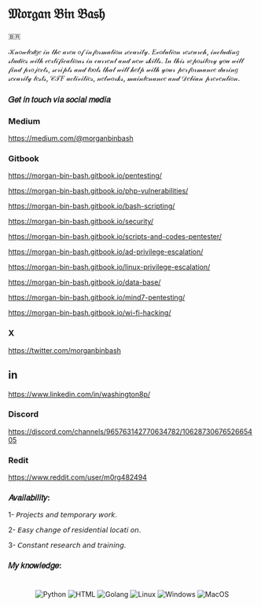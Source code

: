 # 𝔐𝔬𝔯𝔤𝔞𝔫 𝔅𝔦𝔫 𝔅𝔞𝔰𝔥
🇧🇷

𝒦𝓃𝑜𝓌𝓁𝑒𝒹𝑔𝑒 𝒾𝓃 𝓉𝒽𝑒 𝒶𝓇𝑒𝒶 𝑜𝒻 𝒾𝓃𝒻𝑜𝓇𝓂𝒶𝓉𝒾𝑜𝓃 𝓈𝑒𝒸𝓊𝓇𝒾𝓉𝓎. 𝐸𝓋𝑜𝓁𝓊𝓉𝒾𝑜𝓃 𝓇𝑒𝓈𝑒𝒶𝓇𝒸𝒽, 𝒾𝓃𝒸𝓁𝓊𝒹𝒾𝓃𝑔 𝓈𝓉𝓊𝒹𝒾𝑒𝓈 𝓌𝒾𝓉𝒽 𝒸𝑒𝓇𝓉𝒾𝒻𝒾𝒸𝒶𝓉𝒾𝑜𝓃𝓈 𝒾𝓃 𝒸𝓊𝓇𝓇𝑒𝓃𝓉 𝒶𝓃𝒹 𝓃𝑒𝓌 𝓈𝓀𝒾𝓁𝓁𝓈. 𝐼𝓃 𝓉𝒽𝒾𝓈 𝓇𝑒𝓅𝑜𝓈𝒾𝓉𝑜𝓇𝓎 𝓎𝑜𝓊 𝓌𝒾𝓁𝓁 𝒻𝒾𝓃𝒹 𝓅𝓇𝑜𝒿𝑒𝒸𝓉𝓈, 𝓈𝒸𝓇𝒾𝓅𝓉𝓈 𝒶𝓃𝒹 𝓉𝑜𝑜𝓁𝓈 𝓉𝒽𝒶𝓉 𝓌𝒾𝓁𝓁 𝒽𝑒𝓁𝓅 𝓌𝒾𝓉𝒽 𝓎𝑜𝓊𝓇 𝓅𝑒𝓇𝒻𝑜𝓇𝓂𝒶𝓃𝒸𝑒 𝒹𝓊𝓇𝒾𝓃𝑔 𝓈𝑒𝒸𝓊𝓇𝒾𝓉𝓎 𝓉𝑒𝓈𝓉𝓈, 𝒞𝒯𝐹 𝒶𝒸𝓉𝒾𝓋𝒾𝓉𝒾𝑒𝓈, 𝓃𝑒𝓉𝓌𝑜𝓇𝓀𝓈, 𝓂𝒶𝒾𝓃𝓉𝑒𝓃𝒶𝓃𝒸𝑒 𝒶𝓃𝒹 𝒟𝑒𝒷𝒾𝒶𝓃 𝓅𝓇𝑒𝓋𝑒𝓃𝓉𝒾𝑜𝓃.


### 𝐺𝑒𝑡 𝑖𝑛 𝑡𝑜𝑢𝑐ℎ 𝑣𝑖𝑎 𝑠𝑜𝑐𝑖𝑎𝑙 𝑚𝑒𝑑𝑖𝑎

### Medium
https://medium.com/@morganbinbash

### Gitbook
https://morgan-bin-bash.gitbook.io/pentesting/

https://morgan-bin-bash.gitbook.io/php-vulnerabilities/

https://morgan-bin-bash.gitbook.io/bash-scripting/

https://morgan-bin-bash.gitbook.io/security/

https://morgan-bin-bash.gitbook.io/scripts-and-codes-pentester/

https://morgan-bin-bash.gitbook.io/ad-privilege-escalation/

https://morgan-bin-bash.gitbook.io/linux-privilege-escalation/

https://morgan-bin-bash.gitbook.io/data-base/

https://morgan-bin-bash.gitbook.io/mind7-pentesting/

https://morgan-bin-bash.gitbook.io/wi-fi-hacking/

### X
https://twitter.com/morganbinbash

## in
https://www.linkedin.com/in/washington8p/

### Discord
https://discord.com/channels/965763142770634782/1062873067652665405

### Redit
https://www.reddit.com/user/m0rg482494

### 𝐴𝑣𝑎𝑖𝑙𝑎𝑏𝑖𝑙𝑖𝑡𝑦:
1- 𝘗𝘳𝘰𝘫𝘦𝘤𝘵𝘴 𝘢𝘯𝘥 𝘵𝘦𝘮𝘱𝘰𝘳𝘢𝘳𝘺 𝘸𝘰𝘳𝘬.

2- 𝘌𝘢𝘴𝘺 𝘤𝘩𝘢𝘯𝘨𝘦 𝘰𝘧 𝘳𝘦𝘴𝘪𝘥𝘦𝘯𝘵𝘪𝘢𝘭 𝘭𝘰𝘤𝘢𝘵𝘪 𝘰𝘯.

3- 𝘊𝘰𝘯𝘴𝘵𝘢𝘯𝘵 𝘳𝘦𝘴𝘦𝘢𝘳𝘤𝘩 𝘢𝘯𝘥 𝘵𝘳𝘢𝘪𝘯𝘪𝘯𝘨.

### 𝑀𝑦 𝑘𝑛𝑜𝑤𝑙𝑒𝑑𝑔𝑒:
###
<div align="center">
  <br/>
  <img src="https://img.icons8.com/color/48/000000/python.png" alt="Python">
  <img src="https://img.icons8.com/color/48/000000/html-5.png" alt="HTML">
  <img src="https://img.icons8.com/color/48/000000/golang.png" alt="Golang">
  <img src="https://img.icons8.com/color/48/000000/linux--v1.png" alt="Linux">
  <img src="https://img.icons8.com/color/48/000000/windows-logo.png" alt="Windows">
  <img src="https://img.icons8.com/color/48/000000/mac-os.png" alt="MacOS">
</div>

<!--
**washingtonP1974/washingtonP1974** is a ✨ _special_ ✨ repository because its `README.md` (this file) appears on your GitHub profile.

Here are some ideas to get you started:

- 🔭 I’m currently working on ...
- 🌱 I’m currently learning ...
- 👯 I’m looking to collaborate on ...
- 🤔 I’m looking for help with ...
- 💬 Ask me about ...
- 📫 How to reach me: ...
- 😄 Pronouns: ...
- ⚡ Fun fact: ...
-->

